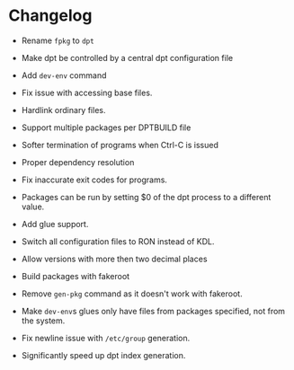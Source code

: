 # Changelog

- Rename `fpkg` to `dpt`

- Make dpt be controlled by a central dpt configuration file

- Add `dev-env` command

- Fix issue with accessing base files.

- Hardlink ordinary files.

- Support multiple packages per DPTBUILD file

- Softer termination of programs when Ctrl-C is issued

- Proper dependency resolution

- Fix inaccurate exit codes for programs.

- Packages can be run by setting $0 of the dpt process to a different value.

- Add glue support.

- Switch all configuration files to RON instead of KDL.

- Allow versions with more then two decimal places

- Build packages with fakeroot

- Remove `gen-pkg` command as it doesn't work with fakeroot.

- Make `dev-env`s glues only have files from packages specified, not from the system.

- Fix newline issue with `/etc/group` generation.

- Significantly speed up dpt index generation.
